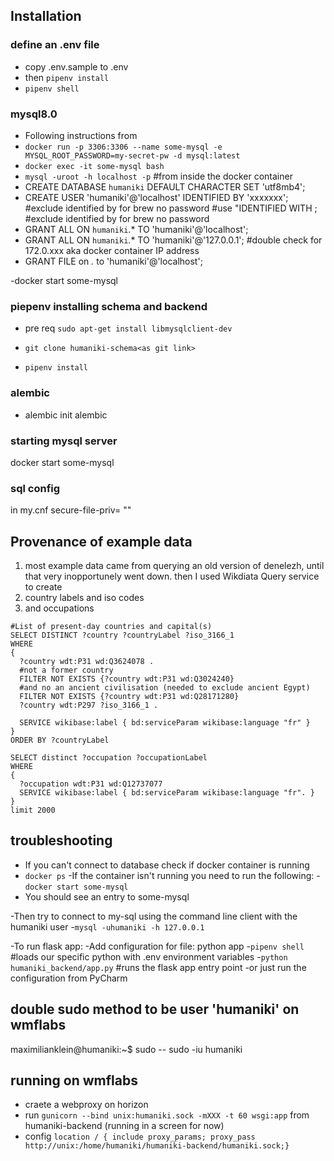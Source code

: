 ## Installation 


### define an .env file
- copy .env.sample to .env
- then `pipenv install`
- `pipenv shell`

### mysql8.0
- Following instructions from 
- `docker run -p 3306:3306 --name some-mysql -e MYSQL_ROOT_PASSWORD=my-secret-pw -d mysql:latest`
- `docker exec -it some-mysql bash`
- `mysql -uroot -h localhost -p` #from inside the docker container 
- CREATE DATABASE `humaniki` DEFAULT CHARACTER SET 'utf8mb4';
- CREATE USER 'humaniki'@'localhost' IDENTIFIED BY 'xxxxxxx'; #exclude identified by for brew no password #use "IDENTIFIED WITH  ; #exclude identified by for brew no password
- GRANT ALL ON `humaniki`.* TO 'humaniki'@'localhost';
- GRANT ALL ON `humaniki`.* TO 'humaniki'@'127.0.0.1'; #double check for 172.0.xxx aka docker container IP address 
- GRANT FILE on *.* to 'humaniki'@'localhost';

-docker start some-mysql 


### piepenv installing schema and backend
- pre req `sudo apt-get install libmysqlclient-dev`

- `git clone humaniki-schema<as git link>`
- `pipenv install`

### alembic
- alembic init alembic


### starting mysql server
docker start some-mysql

### sql config
in my.cnf
secure-file-priv= ""



## Provenance of example data
1. most example data came from querying an old version of denelezh, until that very inopportunely went down. then I used Wikdiata Query service to create 
2. country labels and iso codes
3. and occupations
```
#List of present-day countries and capital(s)
SELECT DISTINCT ?country ?countryLabel ?iso_3166_1
WHERE
{
  ?country wdt:P31 wd:Q3624078 .
  #not a former country
  FILTER NOT EXISTS {?country wdt:P31 wd:Q3024240}
  #and no an ancient civilisation (needed to exclude ancient Egypt)
  FILTER NOT EXISTS {?country wdt:P31 wd:Q28171280}
  ?country wdt:P297 ?iso_3166_1 .

  SERVICE wikibase:label { bd:serviceParam wikibase:language "fr" }
}
ORDER BY ?countryLabel
```
```
SELECT distinct ?occupation ?occupationLabel
WHERE
{
  ?occupation wdt:P31 wd:Q12737077
  SERVICE wikibase:label { bd:serviceParam wikibase:language "fr". }
}
limit 2000
```

## troubleshooting 

- If you can't connect to database check if docker container is running 
- `docker ps`
-If the container isn't running you need to run the following: 
-`docker start some-mysql`
- You should see an entry to some-mysql

-Then try to connect to my-sql using the command line client with the humaniki user
-`mysql -uhumaniki -h 127.0.0.1 `

-To run flask app: 
-Add configuration for file: python app 
-`pipenv shell` #loads our specific python with .env environment variables 
-`python humaniki_backend/app.py` #runs the flask app entry point
-or just run the configuration from PyCharm


## double sudo method to be user 'humaniki' on wmflabs
maximilianklein@humaniki:~$ sudo -- sudo -iu humaniki


## running on wmflabs
- craete a webproxy on horizon
- run `gunicorn --bind unix:humaniki.sock -mXXX -t 60 wsgi:app` from humaniki-backend (running in a screen for now)
- config `location / {
            include proxy_params;
            proxy_pass http://unix:/home/humaniki/humaniki-backend/humaniki.sock;}`
